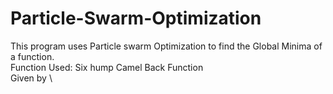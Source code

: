 # Particle-Swarm-Optimization
This program uses Particle swarm Optimization to find the Global Minima of a function.\
Function Used: Six hump Camel Back Function\
Given by \
